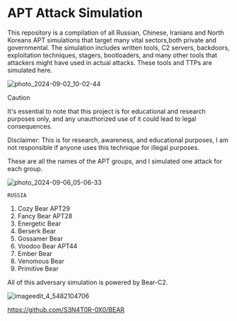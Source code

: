 # APT Attack Simulation
This repository is a compilation of all Russian, Chinese, Iranians and North Koreans APT simulations that target many vital sectors,both private and governmental. The simulation includes written tools, C2 servers, backdoors, exploitation techniques, stagers, bootloaders, and many other tools that attackers might have used in actual attacks. These tools and TTPs  are simulated here.


![photo_2024-09-02_10-02-44](https://github.com/user-attachments/assets/a6cc6bb5-aabe-4f75-bad5-c35fb6016e75)


> [!CAUTION]
> It's essential to note that this project is for educational and research purposes only, and any unauthorized use of it could lead to legal consequences.

Disclaimer: This is for research, awareness, and educational purposes, I am not responsible if anyone uses this technique for illegal purposes.

These are all the names of the APT groups, and I simulated one attack for each group.

![photo_2024-09-06_05-06-33](https://github.com/user-attachments/assets/32ed796f-c42f-4eb5-94bd-f424cc340fdd)


 `RUSSIA`

1. Cozy Bear APT29
2. Fancy Bear APT28
3. Energetic Bear
4. Berserk Bear
5. Gossamer Bear
6. Voodoo Bear APT44
7. Ember Bear
8. Venomous Bear
9. Primitive Bear

All of this adversary simulation is powered by Bear-C2.

![imageedit_4_5482104706](https://github.com/S3N4T0R-0X0/Bear/assets/121706460/a43fdb26-c4d6-4b3e-b494-baed4c4b137d)

https://github.com/S3N4T0R-0X0/BEAR
